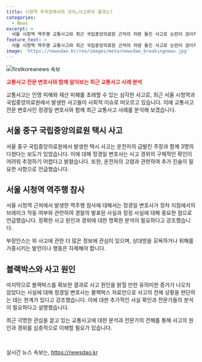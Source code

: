 ```yaml
---
title: 시청역 주차장에서의 과속…사고와의 결과는?
categories:
  - News
excerpt: >
  서울 시청역 역주행 교통사고와 최근 국립중앙의료원 근처의 차량 돌진 사고로 논란이 끊이지 않고 있습니다. 두 차 사고의 운전자는 모두 고령 운전자로, 급발진을 주장하고 있지만, 경찰은 사고 기록 장치 분석 결과 운전자의 강력한 액셀 사용을 확인했습니다. 또한, 스키드 마크의 유무와 블랙박스 분석 결과도 사고의 실마리를 찾지 못했습니다. 이러한 사고로 인해 9명의 사망자와 7명의 부상자가 발생하며, 이에 대한 법적 처벌과 법 개정에 대한 논의가 이뤄지고 있습니다.
feature_text: >
  서울 시청역 역주행 교통사고와 최근 국립중앙의료원 근처의 차량 돌진 사고로 논란이 끊이지 않고 있습니다. 두 차 사고의 운전자는 모두 고령 운전자로, 급발진을 주장하고 있지만, 경찰은 사고 기록 장치 분석 결과 운전자의 강력한 액셀 사용을 확인했습니다. 또한, 스키드 마크의 유무와 블랙박스 분석 결과도 사고의 실마리를 찾지 못했습니다. 이러한 사고로 인해 9명의 사망자와 7명의 부상자가 발생하며, 이에 대한 법적 처벌과 법 개정에 대한 논의가 이뤄지고 있습니다.
image: 'https://newsdao.kr/res/images/meta/newsdao_breakingnews.jpg'
---
```


<p><img src="https://newsdao.kr/res/images/meta/newsdao_breakingnews.jpg" alt="firstkoreanews 속보" /></p>

<p><b><span style="color: #ee2323;">교통사고 전문 변호사와 함께 알아보는 최근 교통사고 사례 분석</span></b></p>

<p>교통사고는 인명 피해와 재산 피해를 초래할 수 있는 심각한 사고로, 최근 서울 시청역과 국립중앙의료원에서 발생한 사고들이 사회적 이슈로 떠오르고 있습니다. 이에 교통사고 전문 변호사인 정경일 변호사와 함께 최근 교통사고 사례를 분석해 보겠습니다.</p>

<h2 data-ke-size="size26">서울 중구 국립중앙의료원 택시 사고</h2>

<p>서울 중구 국립중앙의료원에서 발생한 택시 사고는 운전자의 급발진 주장과 함께 3명의 다쳤다는 보도가 있었습니다. 이에 대해 정경일 변호사는 사고 경위의 구체적인 확인이 어려워 추정하기 어렵다고 밝혔습니다. 또한, 운전자의 고령과 관련하여 추가 진술이 필요한 사항으로 언급했습니다.</p>

<h2 data-ke-size="size26">서울 시청역 역주행 참사</h2>

<p>서울 시청역 근처에서 발생한 역주행 참사에 대해서는 정경일 변호사가 정차 지점에서의 브레이크 작동 여부와 관련하여 경찰의 발표된 사실과 정정 사실에 대해 중요한 점으로 언급했습니다. 정확한 사고 원인과 경위에 대한 명확한 분석이 필요하다고 강조했습니다.</p>

<p>부장인스는 위 사고에 관한 더 많은 정보에 관심이 있으며, 상대방을 모욕하거나 위해를 가중시키는 발언이나 행동은 자제해야 합니다. </p>

<h2 data-ke-size="size26">블랙박스와 사고 원인</h2>

<p>마지막으로 블랙박스를 확보한 결과로 사고 원인을 밝힐 만한 유의미한 증거가 나오지 않았다는 사실에 대해 정경일 변호사는 블랙박스 자료만으로 사고의 전체 상황을 판단하는 데는 한계가 있다고 강조했습니다. 이에 대한 추가적인 사실 확인과 전문가들의 분석이 필요하다고 설명했습니다.</p>

<p>최근 극명한 관심을 끌고 있는 교통사고에 대한 분석과 전문가의 견해를 통해 사고의 원인과 경위를 심층적으로 이해할 필요가 있습니다. </p>

<p data-ke-size="size16">&nbsp;</p>
실시간 뉴스 속보는, <a href="https://newsdao.kr" rel="dofollow">https://newsdao.kr</a>


